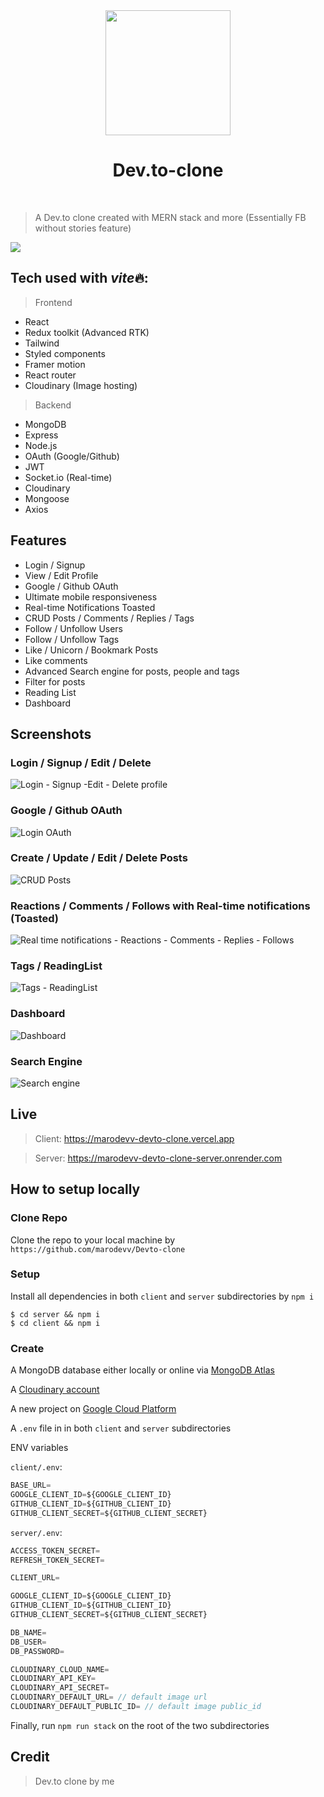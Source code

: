 <div align="center">
  <a href="https://marodevv-devto-clone.vercel.app">
        <img src="https://user-images.githubusercontent.com/90101257/190815704-8d15a2f7-0eac-4a4e-9f39-26b093f5068c.png" width="200">
  </a>
  <br />
  <h1>Dev.to-clone</h1>
  <br />
</div>

> A Dev.to clone created with MERN stack and more (Essentially FB without stories feature)

<a href="https://marodevv-devto-clone.vercel.app">
  <img src='https://user-images.githubusercontent.com/90101257/190000739-e824f9a6-2014-4df1-8aca-6ce64e11f4dd.PNG' />
</a>

## Tech used with *vite*🔥:

> Frontend

- React
- Redux toolkit (Advanced RTK)
- Tailwind
- Styled components
- Framer motion
- React router
- Cloudinary (Image hosting)

> Backend

- MongoDB
- Express
- Node.js
- OAuth (Google/Github)
- JWT
- Socket.io (Real-time)
- Cloudinary
- Mongoose
- Axios

## Features

- Login / Signup
- View / Edit Profile
- Google / Github OAuth
- Ultimate mobile responsiveness
- Real-time Notifications Toasted
- CRUD Posts / Comments / Replies / Tags
- Follow / Unfollow Users
- Follow / Unfollow Tags
- Like / Unicorn / Bookmark Posts
- Like comments
- Advanced Search engine for posts, people and tags
- Filter for posts
- Reading List
- Dashboard

## Screenshots

### Login / Signup / Edit / Delete

![Login - Signup -Edit - Delete profile](https://user-images.githubusercontent.com/90101257/190129885-a618117c-71c5-48c8-a091-01e5f03266e3.gif)

### Google / Github OAuth

![Login OAuth](https://user-images.githubusercontent.com/90101257/190130170-31e95df0-86e9-4b79-8325-9bc3fcc3f164.gif)

### Create / Update / Edit / Delete Posts

![CRUD Posts](https://user-images.githubusercontent.com/90101257/190130345-68b6275c-743c-48da-9c65-e5c5515989d8.gif)

### Reactions / Comments / Follows with Real-time notifications (Toasted)

![Real time notifications - Reactions - Comments - Replies - Follows](https://user-images.githubusercontent.com/90101257/190132480-e07976d2-936a-49c2-897c-e6be5527b465.gif)

### Tags / ReadingList

![Tags - ReadingList](https://user-images.githubusercontent.com/90101257/190130607-7e6a7035-dc56-4dc7-b2e9-d2c6d00d5a87.gif)

### Dashboard

![Dashboard](https://user-images.githubusercontent.com/90101257/190119722-fb78a3ad-082c-45ad-b438-ee30606825ef.gif)

### Search Engine

![Search engine](https://user-images.githubusercontent.com/90101257/190130621-24249495-af37-4ecb-a57f-8909a5d13dbb.gif)

## Live

> Client: https://marodevv-devto-clone.vercel.app

> Server: https://marodevv-devto-clone-server.onrender.com

## How to setup locally

### Clone Repo

Clone the repo to your local machine by `https://github.com/marodevv/Devto-clone`

### Setup

Install all dependencies in both `client` and `server` subdirectories by `npm i`

```shell
$ cd server && npm i
$ cd client && npm i
```

### Create

A MongoDB database either locally or online via <a href='https://www.mongodb.com/cloud/atlas'>MongoDB Atlas</a>

A <a href="https://cloudinary.com/">Cloudinary account</a>

A new project on <a href='https://console.cloud.google.com'>Google Cloud Platform</a>

A `.env` file in in both `client` and `server` subdirectories

ENV variables

`client/.env`:

```js
BASE_URL=
GOOGLE_CLIENT_ID=${GOOGLE_CLIENT_ID}
GITHUB_CLIENT_ID=${GITHUB_CLIENT_ID}
GITHUB_CLIENT_SECRET=${GITHUB_CLIENT_SECRET}
```

`server/.env`:

```js
ACCESS_TOKEN_SECRET=
REFRESH_TOKEN_SECRET=

CLIENT_URL=

GOOGLE_CLIENT_ID=${GOOGLE_CLIENT_ID}
GITHUB_CLIENT_ID=${GITHUB_CLIENT_ID}
GITHUB_CLIENT_SECRET=${GITHUB_CLIENT_SECRET}

DB_NAME=
DB_USER=
DB_PASSWORD=

CLOUDINARY_CLOUD_NAME=
CLOUDINARY_API_KEY=
CLOUDINARY_API_SECRET=
CLOUDINARY_DEFAULT_URL= // default image url
CLOUDINARY_DEFAULT_PUBLIC_ID= // default image public_id
```

Finally, run <code>npm run stack</code> on the root of the two subdirectories

## Credit

> Dev.to clone by me
